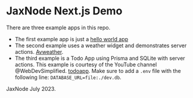 # JaxNode Next.js Demo

There are three example apps in this repo.

* The first example app is just a [hello world app](/helloworld)
* The second example uses a weather widget and demonstrates server actions. [Avweather](/avweather).
* The third example is a Todo App using Prisma and SQLite with server actions. This example is courtesy of the YouTube channel @WebDevSimplified. [todoapp](/todoapp). Make sure to add a `.env` file with the following line: `DATABASE_URL=file:./dev.db`.

JaxNode July 2023.
